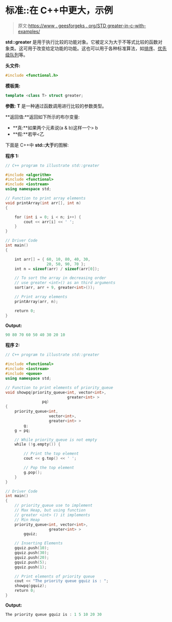 # 标准::在 C++中更大，示例

> 原文:[https://www . geesforgeks . org/STD greater-in-c-with-examples/](https://www.geeksforgeeks.org/stdgreater-in-c-with-examples/)

**std::greater** 是用于执行比较的功能对象。它被定义为大于不等式比较的函数对象类。这可用于改变给定功能的功能。这也可以用于各种标准算法，如[排序](https://www.geeksforgeeks.org/sort-c-stl/)、[优先级队列](https://www.geeksforgeeks.org/priority-queue-set-1-introduction/)等。

**头文件:**

```cpp
#include <functional.h>

```

**模板类:**

```cpp
template <class T> struct greater;

```

**参数:** **T** 是一种通过函数调用进行比较的参数类型。

**返回值:**返回如下所示的布尔变量:

*   **真:**如果两个元素说(a & b)这样一个> b
*   **假:**若甲<乙

下面是 C++中 **std::大于**的图解:

**程序 1:**

```cpp
// C++ program to illustrate std::greater

#include <algorithm>
#include <functional>
#include <iostream>
using namespace std;

// Function to print array elements
void printArray(int arr[], int n)
{

    for (int i = 0; i < n; i++) {
        cout << arr[i] << ' ';
    }
}

// Driver Code
int main()
{

    int arr[] = { 60, 10, 80, 40, 30,
                  20, 50, 90, 70 };
    int n = sizeof(arr) / sizeof(arr[0]);

    // To sort the array in decreasing order
    // use greater <int>() as an third arguments
    sort(arr, arr + 9, greater<int>());

    // Print array elements
    printArray(arr, n);

    return 0;
}
```

**Output:**

```cpp
90 80 70 60 50 40 30 20 10

```

**程序 2:**

```cpp
// C++ program to illustrate std::greater

#include <functional>
#include <iostream>
#include <queue>
using namespace std;

// Function to print elements of priority_queue
void showpq(priority_queue<int, vector<int>,
                           greater<int> >
                pq)
{
    priority_queue<int,
                   vector<int>,
                   greater<int> >
        g;
    g = pq;

    // While priority_queue is not empty
    while (!g.empty()) {

        // Print the top element
        cout << g.top() << ' ';

        // Pop the top element
        g.pop();
    }
}

// Driver Code
int main()
{
    // priority_queue use to implement
    // Max Heap, but using function
    // greater <int> () it implements
    // Min Heap
    priority_queue<int, vector<int>,
                   greater<int> >
        gquiz;

    // Inserting Elements
    gquiz.push(10);
    gquiz.push(30);
    gquiz.push(20);
    gquiz.push(5);
    gquiz.push(1);

    // Print elements of priority queue
    cout << "The priority queue gquiz is : ";
    showpq(gquiz);
    return 0;
}
```

**Output:**

```cpp
The priority queue gquiz is : 1 5 10 20 30

```